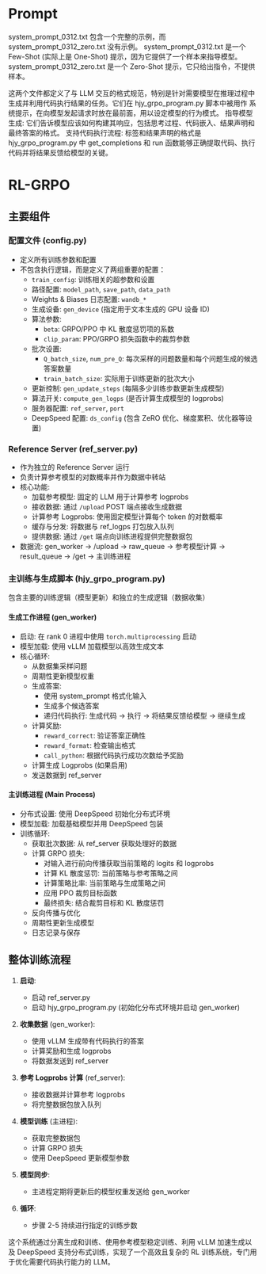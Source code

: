 # Prompt
system_prompt_0312.txt 包含一个完整的示例，而 system_prompt_0312_zero.txt 没有示例。
system_prompt_0312.txt 是一个 Few-Shot (实际上是 One-Shot) 提示，因为它提供了一个样本来指导模型。
system_prompt_0312_zero.txt 是一个 Zero-Shot 提示，它只给出指令，不提供样本。

这两个文件都定义了与 LLM 交互的格式规范，特别是针对需要模型在推理过程中生成并利用代码执行结果的任务。它们在 hjy_grpo_program.py 脚本中被用作 系统提示，在向模型发起请求时放在最前面，用以设定模型的行为模式。
指导模型生成: 它们告诉模型应该如何构建其响应，包括思考过程、代码嵌入、结果声明和最终答案的格式。
支持代码执行流程: <program> 标签和结果声明的格式是 hjy_grpo_program.py 中 get_completions 和 run 函数能够正确提取代码、执行代码并将结果反馈给模型的关键。


# RL-GRPO

## 主要组件

### 配置文件 (config.py)
- 定义所有训练参数和配置
- 不包含执行逻辑，而是定义了两组重要的配置：
  - `train_config`: 训练相关的超参数和设置
  - 路径配置: `model_path`, `save_path`, `data_path`
  - Weights & Biases 日志配置: `wandb_*`
  - 生成设备: `gen_device` (指定用于文本生成的 GPU 设备 ID)
  - 算法参数: 
    - `beta`: GRPO/PPO 中 KL 散度惩罚项的系数
    - `clip_param`: PPO/GRPO 损失函数中的裁剪参数
  - 批次设置:
    - `Q_batch_size`, `num_pre_Q`: 每次采样的问题数量和每个问题生成的候选答案数量
    - `train_batch_size`: 实际用于训练更新的批次大小
  - 更新控制: `gen_update_steps` (每隔多少训练步数更新生成模型)
  - 算法开关: `compute_gen_logps` (是否计算生成模型的 logprobs)
  - 服务器配置: `ref_server`, `port`
  - DeepSpeed 配置: `ds_config` (包含 ZeRO 优化、梯度累积、优化器等设置)

### Reference Server (ref_server.py)
- 作为独立的 Reference Server 运行
- 负责计算参考模型的对数概率并作为数据中转站
- 核心功能:
  - 加载参考模型: 固定的 LLM 用于计算参考 logprobs
  - 接收数据: 通过 `/upload` POST 端点接收生成数据
  - 计算参考 Logprobs: 使用固定模型计算每个 token 的对数概率
  - 缓存与分发: 将数据与 ref_logps 打包放入队列
  - 提供数据: 通过 `/get` 端点向训练进程提供完整数据包
- 数据流: gen_worker → /upload → raw_queue → 参考模型计算 → result_queue → /get → 主训练进程

### 主训练与生成脚本 (hjy_grpo_program.py)
包含主要的训练逻辑（模型更新）和独立的生成逻辑（数据收集）

#### 生成工作进程 (gen_worker)
- 启动: 在 rank 0 进程中使用 `torch.multiprocessing` 启动
- 模型加载: 使用 vLLM 加载模型以高效生成文本
- 核心循环:
  - 从数据集采样问题
  - 周期性更新模型权重
  - 生成答案:
    - 使用 system_prompt 格式化输入
    - 生成多个候选答案
    - 递归代码执行: 生成代码 → 执行 → 将结果反馈给模型 → 继续生成
  - 计算奖励:
    - `reward_correct`: 验证答案正确性
    - `reward_format`: 检查输出格式
    - `call_python`: 根据代码执行成功次数给予奖励
  - 计算生成 Logprobs (如果启用)
  - 发送数据到 ref_server

#### 主训练进程 (Main Process)
- 分布式设置: 使用 DeepSpeed 初始化分布式环境
- 模型加载: 加载基础模型并用 DeepSpeed 包装
- 训练循环:
  - 获取批次数据: 从 ref_server 获取处理好的数据
  - 计算 GRPO 损失:
    - 对输入进行前向传播获取当前策略的 logits 和 logprobs
    - 计算 KL 散度惩罚: 当前策略与参考策略之间
    - 计算策略比率: 当前策略与生成策略之间
    - 应用 PPO 裁剪目标函数
    - 最终损失: 结合裁剪目标和 KL 散度惩罚
  - 反向传播与优化
  - 周期性更新生成模型
  - 日志记录与保存

## 整体训练流程

1. **启动**:
   - 启动 ref_server.py
   - 启动 hjy_grpo_program.py (初始化分布式环境并启动 gen_worker)

2. **收集数据** (gen_worker):
   - 使用 vLLM 生成带有代码执行的答案
   - 计算奖励和生成 logprobs
   - 将数据发送到 ref_server

3. **参考 Logprobs 计算** (ref_server):
   - 接收数据并计算参考 logprobs
   - 将完整数据包放入队列

4. **模型训练** (主进程):
   - 获取完整数据包
   - 计算 GRPO 损失
   - 使用 DeepSpeed 更新模型参数

5. **模型同步**:
   - 主进程定期将更新后的模型权重发送给 gen_worker

6. **循环**:
   - 步骤 2-5 持续进行指定的训练步数

这个系统通过分离生成和训练、使用参考模型稳定训练、利用 vLLM 加速生成以及 DeepSpeed 支持分布式训练，实现了一个高效且复杂的 RL 训练系统，专门用于优化需要代码执行能力的 LLM。

